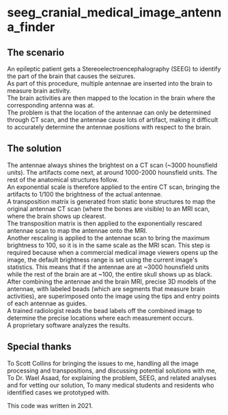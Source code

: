 # seeg_cranial_medical_image_antenna_finder

## The scenario  
An epileptic patient gets a Stereoelectroencephalography (SEEG) to identify the part of the brain that causes the seizures.  
As part of this procedure, multiple antennae are inserted into the brain to measure brain activity.  
The brain activities are then mapped to the location in the brain where the corresponding antenna was at.  
The problem is that the location of the antennae can only be determined through CT scan, and the antennae cause lots of artifact, making it difficult to accurately determine the antennae positions with respect to the brain.  

## The solution  
The antennae always shines the brightest on a CT scan (~3000 hounsfield units). The artifacts come next, at around 1000-2000 hounsfield units. The rest of the anatomical structures follow.  
An exponential scale is therefore applied to the entire CT scan, bringing the artifacts to 1/100 the brightness of the actual antennae.  
A transposition matrix is generated from static bone structures to map the original antennae CT scan (where the bones are visible) to an MRI scan, where the brain shows up clearest.  
The transposition matrix is then applied to the exponentially rescared antennae scan to map the antennae onto the MRI.  
Another rescaling is applied to the antennae scan to bring the maximum brightness to 100, so it is in the same scale as the MRI scan. This step is required because when a commercial medical image viewers opens up the image, the default brightness range is set using the current image's statistics. This means that if the antennae are at ~3000 hounsfield units while the rest of the brain are at ~100, the entire skull shows up as black.  
After combining the antennae and the brain MRI, precise 3D models of the antennae, with labeled beads (which are segments that measure brain activities), are superimposed onto the image using the tips and entry points of each antennae as guides.  
A trained radiologist reads the bead labels off the combined image to determine the precise locations where each measurement occurs.  
A proprietary software analyzes the results.  

## Special thanks
To Scott Collins for bringing the issues to me, handling all the image processing and transpositions, and discussing potential solutions with me,  
To Dr. Wael Asaad, for explaining the problem, SEEG, and related analyses and for vetting our solution, 
To many medical students and residents who identified cases we prototyped with.

This code was written in 2021.
